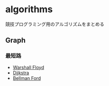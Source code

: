 # algorithms
競技プログラミング用のアルゴリズムをまとめる

## Graph

### 最短路
- [Warshall Floyd](https://github.com/tnyo43/algorithms/blob/master/graph/warshall-floyd.cpp)
- [Dijkstra](https://github.com/tnyo43/algorithms/blob/master/graph/dijkstra.cpp)
- [Bellman Ford](https://github.com/tnyo43/algorithms/blob/master/graph/bellman-ford.cpp)
